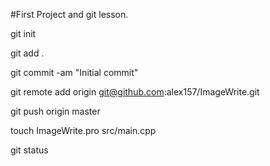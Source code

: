 #First Project and git lesson.

git init

git add .

git commit -am "Initial commit"

git remote add origin git@github.com:alex157/ImageWrite.git

git push origin master

touch ImageWrite.pro src/main.cpp

git status
